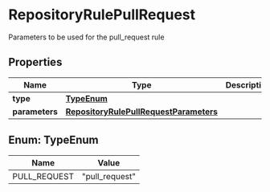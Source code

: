 

# RepositoryRulePullRequest

Parameters to be used for the pull_request rule

## Properties

| Name | Type | Description | Notes |
|------------ | ------------- | ------------- | -------------|
|**type** | [**TypeEnum**](#TypeEnum) |  |  |
|**parameters** | [**RepositoryRulePullRequestParameters**](RepositoryRulePullRequestParameters.md) |  |  [optional] |



## Enum: TypeEnum

| Name | Value |
|---- | -----|
| PULL_REQUEST | &quot;pull_request&quot; |



